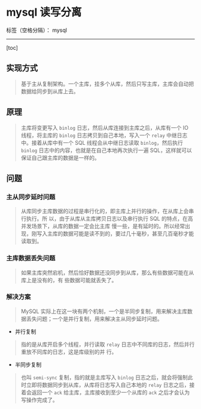 # mysql 读写分离

标签（空格分隔）： mysql

---

[toc]

## 实现方式
> 基于主从复制架构。⼀个主库，挂多个从库，然后只写主库，主库会⾃动把
数据给同步到从库上去。

## 原理
> 主库将变更写⼊ `binlog` ⽇志，然后从库连接到主库之后，从库有⼀个 IO 线程，将主库的 `binlog` ⽇志拷⻉到⾃⼰本地，写⼊⼀个 `relay` 中继⽇志中。接着从库中有⼀个 SQL 线程会从中继⽇志读取 `binlog`，然后执⾏ `binlog` ⽇志中的内容，也就是在⾃⼰本地再次执⾏⼀遍 SQL，这样就可以保证⾃⼰跟主库的数据是⼀样的。

## 问题

### 主从同步延时问题
> 从库同步主库数据的过程是串⾏化的，即主库上并⾏的操作，在从库上会串⾏执⾏。所
以，由于从库从主库拷⻉⽇志以及串⾏执⾏ SQL 的特点，在⾼并发场景下，从库的数据⼀定会⽐主库
慢⼀些，是有延时的。所以经常出现，刚写⼊主库的数据可能是读不到的，要过⼏⼗毫秒，甚⾄⼏百毫秒才能读取到。

### 主库数据丢失问题
> 如果主库突然宕机，然后恰好数据还没同步到从库，那么有些数据可能在从库上是没有的，有
些数据可能就丢失了。

### 解决方案
> MySQL 实际上在这⼀块有两个机制，⼀个是半同步复制，⽤来解决主库数据丢失问题；⼀个是并⾏复制，⽤来解决主从同步延时问题。

- 并⾏复制
> 指的是从库开启多个线程，并⾏读取 `relay` 日志中不同库的⽇志，然后并⾏重放不同库的⽇志，这是库级别的并
⾏。

- 半同步复制
> 也叫 `semi-sync` 复制，指的就是主库写⼊ `binlog` ⽇志之后，就会将强制此时⽴即将数据同步到从库，从库将⽇志写⼊⾃⼰本地的 `relay` 日志之后，接着会返回⼀个 `ack` 给主库，主库接收到⾄少⼀个从库的 `ack` 之后才会认为写操作完成了。


